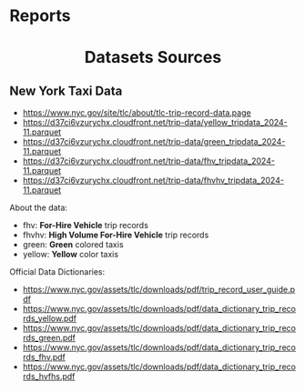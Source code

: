 # Reports

<h1 align="center">Datasets Sources</h1>

## New York Taxi Data

- https://www.nyc.gov/site/tlc/about/tlc-trip-record-data.page
- https://d37ci6vzurychx.cloudfront.net/trip-data/yellow_tripdata_2024-11.parquet
- https://d37ci6vzurychx.cloudfront.net/trip-data/green_tripdata_2024-11.parquet
- https://d37ci6vzurychx.cloudfront.net/trip-data/fhv_tripdata_2024-11.parquet
- https://d37ci6vzurychx.cloudfront.net/trip-data/fhvhv_tripdata_2024-11.parquet

About the data:

- fhv: **For-Hire Vehicle** trip records
- fhvhv: **High Volume For-Hire Vehicle** trip records
- green: **Green** colored taxis
- yellow: **Yellow** color taxis

Official Data Dictionaries:

- https://www.nyc.gov/assets/tlc/downloads/pdf/trip_record_user_guide.pdf
- https://www.nyc.gov/assets/tlc/downloads/pdf/data_dictionary_trip_records_yellow.pdf
- https://www.nyc.gov/assets/tlc/downloads/pdf/data_dictionary_trip_records_green.pdf
- https://www.nyc.gov/assets/tlc/downloads/pdf/data_dictionary_trip_records_fhv.pdf
- https://www.nyc.gov/assets/tlc/downloads/pdf/data_dictionary_trip_records_hvfhs.pdf